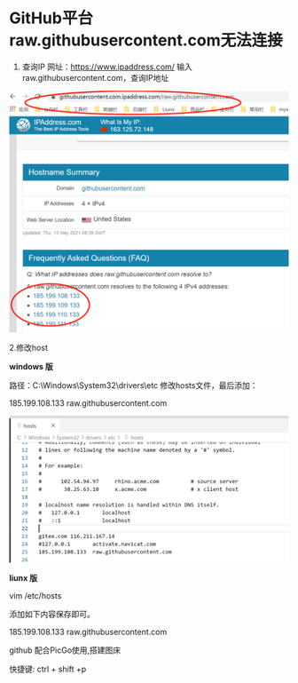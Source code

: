 
# GitHub平台raw.githubusercontent.com无法连接


1. 查询IP
网址：https://www.ipaddress.com/
输入raw.githubusercontent.com，查询IP地址

![iamge](https://raw.githubusercontent.com/ksj344688430/image_hub/main/img/20210515005055.png)



2.修改host

**windows 版**

路径：C:\Windows\System32\drivers\etc
修改hosts文件，最后添加：

185.199.108.133  raw.githubusercontent.com

![image](https://raw.githubusercontent.com/ksj344688430/image_hub/main/img/20210515004710.png)

**liunx 版**

vim /etc/hosts

添加如下内容保存即可。

185.199.108.133  raw.githubusercontent.com


github 配合PicGo使用,搭建图床

快捷键: ctrl + shift +p
